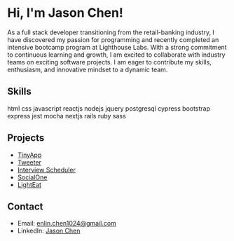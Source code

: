 # Hi, I'm Jason Chen!

As a full stack developer transitioning from the retail-banking industry, I have discovered my passion for programming and recently completed an intensive bootcamp program at Lighthouse Labs. With a strong commitment to continuous learning and growth, I am excited to collaborate with industry teams on exciting software projects. I am eager to contribute my skills, enthusiasm, and innovative mindset to a dynamic team.

## Skills

html css javascript reactjs nodejs jquery postgresql cypress bootstrap express jest mocha nextjs rails ruby sass 


## Projects

- [TinyApp](https://github.com/zhuicode99/tinyapp)
- [Tweeter](https://github.com/zhuicode99/tweeter-project)
- [Interview Scheduler](https://github.com/zhuicode99/scheduler)
- [SocialOne](https://github.com/shuiandy/socialone)
- [LightEat](https://github.com/zhuicode99/lighteat)
## Contact

- Email: enlin.chen1024@gmail.com
- LinkedIn: [Jason Chen](https://www.linkedin.com/in/jason-chen-coding/)
